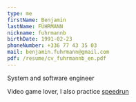```yaml
---
type: me
firstName: Benjamin
lastName: FÜHRMANN
nickname: fuhrmannb
birthDate: 1991-02-23
phoneNumber: +336 77 43 35 03
mail: benjamin.fuhrmann@gmail.com
pdf: /resume/cv_fuhrmannb_en.pdf
---
```

System and software engineer

Video game lover, I also practice [speedrun](https://www.speedrun.com/user/Firemann)